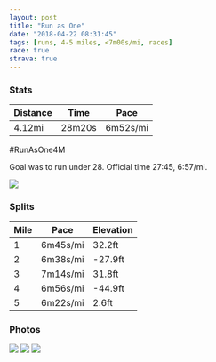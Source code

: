 ```yaml
---
layout: post
title: "Run as One"
date: "2018-04-22 08:31:45"
tags: [runs, 4-5 miles, <7m00s/mi, races]
race: true
strava: true
---
```


### Stats

| Distance | Time | Pace |
|----------|------|------|
|4.12mi|28m20s|6m52s/mi|

#RunAsOne4M

Goal was to run under 28. Official time 27:45, 6:57/mi.


<img src='https://maps.googleapis.com/maps/api/staticmap?maptype=roadmap&path=enc:o_zwFvmnbMsGiJgLAqGcJaOaD}PcNmBoDS_LcAeCs\sT}JUmDhB_GqCsH{ImLj@~CfNkCpIxBvH`NjJhCvFnItAbF|MtGpC|IuA|JdLbJ~@hUrZxOjB|DyI&key=AIzaSyC1MId7bFpkLXNAaYhBSTb8jLyiSqzbDtM&size=800x800&markers=color:yellow|label:S|40.77064,-73.971&markers=color:green|label:F|40.773759999999996,-73.97277999999999'>

### Splits

| Mile | Pace | Elevation |
|------|------|-----------|
|1|6m45s/mi|32.2ft|
|2|6m38s/mi|-27.9ft|
|3|7m14s/mi|31.8ft|
|4|6m56s/mi|-44.9ft|
|5|6m22s/mi|2.6ft|

### Photos
<img src='https://dgtzuqphqg23d.cloudfront.net/XHGu1oKQ9P71mHQbs6f5sBnKZWmxmwx-E8NevxHFHX8-576x768.jpg'>

<img src='https://dgtzuqphqg23d.cloudfront.net/Ve8jXS97962TOc_RV03Tpg9CTmApasuzd1qqjch2OTA-576x768.jpg'>

<img src='https://dgtzuqphqg23d.cloudfront.net/Qr53-W9JKiy_mlP7DRuqkaJ8pChQTr2figdWaILFDoI-768x651.jpg'>
